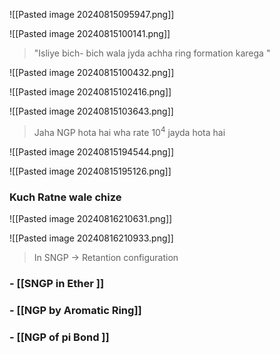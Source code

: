 ![[Pasted image 20240815095947.png]]


![[Pasted image 20240815100141.png]]
> "Isliye bich- bich wala jyda achha ring formation karega "


![[Pasted image 20240815100432.png]]

![[Pasted image 20240815102416.png]]

![[Pasted image 20240815103643.png]]

> Jaha NGP hota hai wha rate $10^4$  jayda hota hai 

![[Pasted image 20240815194544.png]]

![[Pasted image 20240815195126.png]]   

### Kuch Ratne wale chize 


![[Pasted image 20240816210631.png]]

![[Pasted image 20240816210933.png]]


>  In SNGP -> Retantion configuration 


###  - [[SNGP in Ether ]]

### - [[NGP by Aromatic Ring]]
### - [[NGP of  pi Bond ]]

